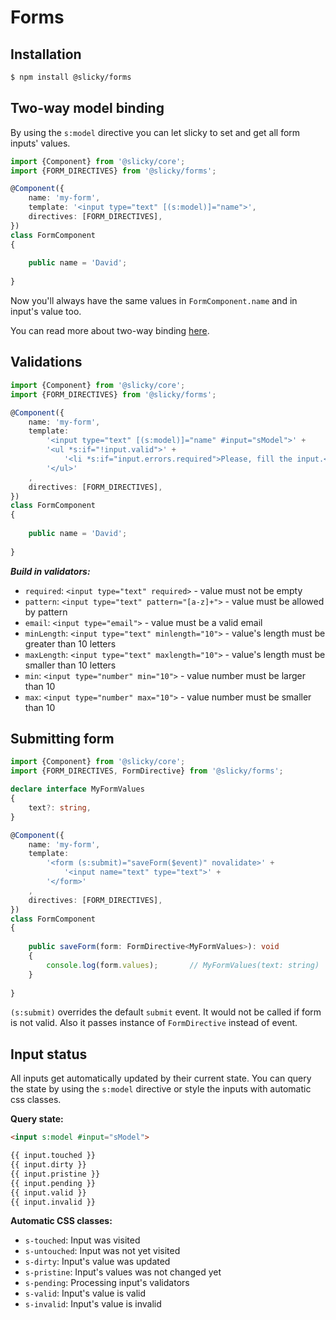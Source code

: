 # Forms

## Installation

```bash
$ npm install @slicky/forms
```

## Two-way model binding

By using the `s:model` directive you can let slicky to set and get all form inputs' values. 

```typescript
import {Component} from '@slicky/core';
import {FORM_DIRECTIVES} from '@slicky/forms';

@Component({
	name: 'my-form',
	template: '<input type="text" [(s:model)]="name">',
	directives: [FORM_DIRECTIVES],
})
class FormComponent
{
	
	public name = 'David';
	
}
```

Now you'll always have the same values in `FormComponent.name` and in input's value too.

You can read more about two-way binding [here](./directives.md).

## Validations

```typescript
import {Component} from '@slicky/core';
import {FORM_DIRECTIVES} from '@slicky/forms';

@Component({
	name: 'my-form',
	template: 
		'<input type="text" [(s:model)]="name" #input="sModel">' +
		'<ul *s:if="!input.valid">' +
			'<li *s:if="input.errors.required">Please, fill the input.</li>' +
		'</ul>'
	,
	directives: [FORM_DIRECTIVES],
})
class FormComponent
{
	
	public name = 'David';
	
}
```

***Build in validators:***

* `required`: `<input type="text" required>` - value must not be empty
* `pattern`: `<input type="text" pattern="[a-z]+">` - value must be allowed by pattern
* `email`: `<input type="email">` - value must be a valid email
* `minLength`: `<input type="text" minlength="10">` - value's length must be greater than 10 letters
* `maxLength`: `<input type="text" maxlength="10">` - value's length must be smaller than 10 letters
* `min`: `<input type="number" min="10">` - value number must be larger than 10
* `max`: `<input type="number" max="10">` - value number must be smaller than 10

## Submitting form

```typescript
import {Component} from '@slicky/core';
import {FORM_DIRECTIVES, FormDirective} from '@slicky/forms';

declare interface MyFormValues
{
	text?: string,
}

@Component({
	name: 'my-form',
	template:
	 	'<form (s:submit)="saveForm($event)" novalidate>' +
			'<input name="text" type="text">' +
		'</form>'
	,
	directives: [FORM_DIRECTIVES],
})
class FormComponent
{
	
	public saveForm(form: FormDirective<MyFormValues>): void
	{
		console.log(form.values);		// MyFormValues(text: string)
	}
	
}
```

`(s:submit)` overrides the default `submit` event. It would not be called if form is not valid. Also it passes 
instance of `FormDirective` instead of event.

## Input status

All inputs get automatically updated by their current state. You can query the state by using the `s:model` directive 
or style the inputs with automatic css classes.

**Query state:**

```html
<input s:model #input="sModel">

{{ input.touched }}
{{ input.dirty }}
{{ input.pristine }}
{{ input.pending }}
{{ input.valid }}
{{ input.invalid }}
```

**Automatic CSS classes:**

* `s-touched`: Input was visited
* `s-untouched`: Input was not yet visited
* `s-dirty`: Input's value was updated
* `s-pristine`: Input's values was not changed yet
* `s-pending`: Processing input's validators
* `s-valid`: Input's value is valid
* `s-invalid`: Input's value is invalid
